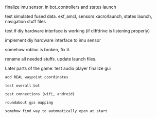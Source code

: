 finalize imu sensor.
    in bot_controllers and states launch

test simulated fused data.
    ekf_amcl, sensors xacro/launch, states launch, navigation stuff files

test if diy hardware interface is working (if diffdrive is listening properly)

implement diy hardware interface to imu sensor

somehow robloc is broken, fix it.

rename all needed stuffs. update launch files.

Later parts of the game:
    test audio player
    finalize gui

    add REAL waypoint coordinates

    test overall bot

    test connections (wifi, android)

    roundabout gps mapping

    somehow find way to automatically open at start
